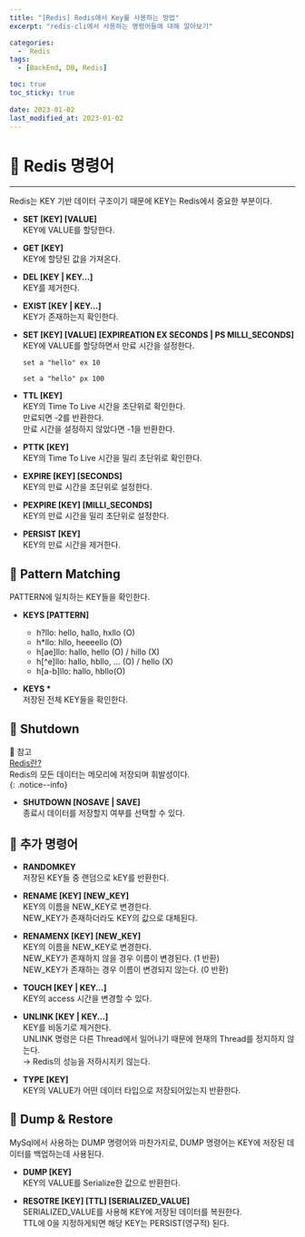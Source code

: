 ```yaml
---
title: "[Redis] Redis에서 Key를 사용하는 방법"
excerpt: "redis-cli에서 사용하는 명령어들에 대해 알아보기"

categories:
  -  Redis
tags:
  - [BackEnd, DB, Redis]

toc: true
toc_sticky: true
 
date: 2023-01-02
last_modified_at: 2023-01-02
---
```


# 🚀 Redis 명령어
---
Redis는 KEY 기반 데이터 구조이기 때문에 KEY는 Redis에서 중요한 부분이다.

- **SET [KEY] [VALUE]**  
  KEY에 VALUE를 할당한다.

- **GET [KEY]**  
  KEY에 할당된 값을 가져온다.

- **DEL [KEY | KEY...]**  
  KEY를 제거한다.

- **EXIST [KEY | KEY...]**  
  KEY가 존재하는지 확인한다.

- **SET [KEY] [VALUE] [EXPIREATION EX SECONDS | PS MILLI_SECONDS]**  
  KEY에 VALUE를 할당하면서 만료 시간을 설정한다.  
  ```
  set a "hello" ex 10
  ```
  ```
  set a "hello" px 100
  ```

- **TTL [KEY]**  
  KEY의 Time To Live 시간을 초단위로 확인한다.  
  만료되면 -2를 반환한다.  
  만료 시간을 설정하지 않았다면 -1을 반환한다.

- **PTTK [KEY]**  
  KEY의 Time To Live 시간을 밀리 초단위로 확인한다.

- **EXPIRE [KEY] [SECONDS]**  
  KEY의 만료 시간을 초단위로 설정한다.

- **PEXPIRE [KEY] [MILLI_SECONDS]**  
  KEY의 만료 시간을 밀리 초단위로 설정한다.

- **PERSIST [KEY]**  
  KEY의 만료 시간을 제거한다.

## 📝 Pattern Matching
PATTERN에 일치하는 KEY들을 확인한다.

- **KEYS [PATTERN]**
  - h?llo: hello, hallo, hxllo (O)
  - h*llo: hllo, heeeello (O)
  - h[ae]llo: hallo, hello (O) / hillo (X)
  - h[^e]llo: hallo, hbllo, ... (O) / hello (X)
  - h[a-b]llo: hallo, hbllo(O)

- **KEYS \***  
  저장된 전체 KEY들을 확인한다.

## 📝 Shutdown

🔗 참고  
[Redis란?](https://haenlee.github.io/redis/redis-01/#-redis%EB%9E%80)  
Redis의 모든 데이터는 메모리에 저장되며 휘발성이다.  
{: .notice--info}

- **SHUTDOWN [NOSAVE | SAVE]**  
  종료시 데이터를 저장할지 여부를 선택할 수 있다.

## 📝 추가 명령어
- **RANDOMKEY**  
  저장된 KEY들 중 랜덤으로 kEY를 반환한다.

- **RENAME [KEY] [NEW_KEY]**  
  KEY의 이름을 NEW_KEY로 변경한다.  
  NEW_KEY가 존재하더라도 KEY의 값으로 대체된다.

- **RENAMENX [KEY] [NEW_KEY]**  
  KEY의 이름을 NEW_KEY로 변경한다.  
  NEW_KEY가 존재하지 않을 경우 이름이 변경된다. (1 반환)  
  NEW_KEY가 존재하는 경우 이름이 변경되지 않는다. (0 반환)

- **TOUCH [KEY | KEY...]**  
  KEY의 access 시간을 변경할 수 있다.

- **UNLINK [KEY | KEY...]**  
  KEY를 비동기로 제거한다.  
  UNLINK 명령은 다른 Thread에서 일어나기 때문에 현재의 Thread를 정지하지 않는다.  
  → Redis의 성능을 저하시지키 않는다.

- **TYPE [KEY]**  
  KEY의 VALUE가 어떤 데이터 타입으로 저장되어있는지 반환한다.

## 📝 Dump & Restore
MySql에서 사용하는 DUMP 명령어와 마찬가지로, DUMP 명령어는 KEY에 저장된 데이터를 백업하는데 사용된다.  

- **DUMP [KEY]**  
  KEY의 VALUE를 Serialize한 값으로 반환한다.

- **RESOTRE [KEY] [TTL] [SERIALIZED_VALUE]**  
  SERIALIZED_VALUE를 사용해 KEY에 저장된 데이터를 복원한다.  
  TTL에 0을 지정하게되면 해당 KEY는 PERSIST(영구적) 된다.
